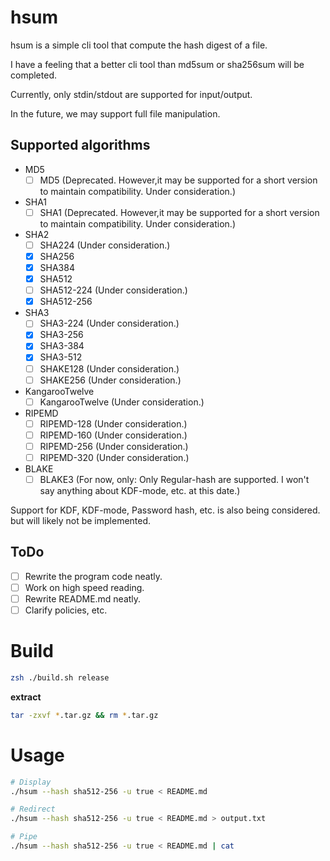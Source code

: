 # hsum
hsum is a simple cli tool that compute the hash digest of a file.

I have a feeling that a better cli tool than md5sum or sha256sum will be completed.

Currently, only stdin/stdout are supported for input/output.

In the future, we may support full file manipulation.

## Supported algorithms
- MD5
  - [ ] MD5 (Deprecated. However,it may be supported for a short version to maintain compatibility. Under consideration.)
- SHA1
  - [ ] SHA1 (Deprecated. However,it may be supported for a short version to maintain compatibility. Under consideration.)
- SHA2
  - [ ] SHA224 (Under consideration.) 
  - [x] SHA256
  - [x] SHA384
  - [x] SHA512
  - [ ] SHA512-224 (Under consideration.) 
  - [x] SHA512-256
- SHA3
  - [ ] SHA3-224 (Under consideration.) 
  - [x] SHA3-256
  - [x] SHA3-384
  - [x] SHA3-512
  - [ ] SHAKE128 (Under consideration.)
  - [ ] SHAKE256 (Under consideration.)
- KangarooTwelve
  - [ ] KangarooTwelve (Under consideration.)
- RIPEMD
  - [ ] RIPEMD-128 (Under consideration.)
  - [ ] RIPEMD-160 (Under consideration.)
  - [ ] RIPEMD-256 (Under consideration.)
  - [ ] RIPEMD-320 (Under consideration.)
- BLAKE
  - [ ] BLAKE3 (For now, only: Only Regular-hash are supported. I won't say anything about KDF-mode, etc. at this date.)

Support for KDF, KDF-mode, Password hash, etc. is also being considered. but will likely not be implemented.

## ToDo
- [ ] Rewrite the program code neatly.
- [ ] Work on high speed reading.
- [ ] Rewrite README.md neatly.
- [ ] Clarify policies, etc.

# Build
```bash
zsh ./build.sh release
```

**extract**
```bash
tar -zxvf *.tar.gz && rm *.tar.gz
```

# Usage
```bash
# Display
./hsum --hash sha512-256 -u true < README.md

# Redirect
./hsum --hash sha512-256 -u true < README.md > output.txt

# Pipe
./hsum --hash sha512-256 -u true < README.md | cat
```
